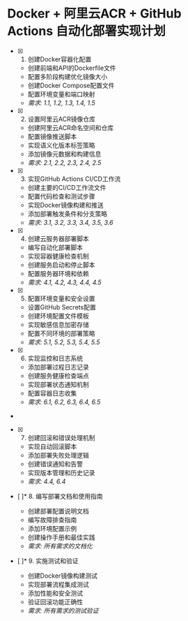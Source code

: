 # Docker + 阿里云ACR + GitHub Actions 自动化部署实现计划

- [x] 1. 创建Docker容器化配置






  - 创建前端和API的Dockerfile文件
  - 配置多阶段构建优化镜像大小
  - 创建Docker Compose配置文件
  - 配置环境变量和端口映射
  - _需求: 1.1, 1.2, 1.3, 1.4, 1.5_

- [x] 2. 设置阿里云ACR镜像仓库





  - 创建阿里云ACR命名空间和仓库
  - 配置镜像推送脚本
  - 实现语义化版本标签策略
  - 添加镜像元数据和构建信息
  - _需求: 2.1, 2.2, 2.3, 2.4, 2.5_

- [x] 3. 实现GitHub Actions CI/CD工作流





  - 创建主要的CI/CD工作流文件
  - 配置代码检查和测试步骤
  - 实现Docker镜像构建和推送
  - 添加部署触发条件和分支策略
  - _需求: 3.1, 3.2, 3.3, 3.4, 3.5, 3.6_

- [x] 4. 创建云服务器部署脚本



  - 编写自动化部署脚本
  - 实现容器健康检查机制
  - 创建服务启动和停止脚本
  - 配置服务器环境和依赖
  - _需求: 4.1, 4.2, 4.3, 4.4, 4.5_

- [x] 5. 配置环境变量和安全设置




  - 设置GitHub Secrets配置
  - 创建环境配置文件模板
  - 实现敏感信息加密存储
  - 配置不同环境的部署策略
  - _需求: 5.1, 5.2, 5.3, 5.4, 5.5_

- [x] 6. 实现监控和日志系统




  - 添加部署过程日志记录
  - 创建服务健康检查端点
  - 实现部署状态通知机制
  - 配置容器日志收集
  - _需求: 6.1, 6.2, 6.3, 6.4, 6.5_
-

- [x] 7. 创建回滚和错误处理机制







  - 实现自动回滚脚本
  - 添加部署失败处理逻辑
  - 创建错误通知和告警
  - 实现版本管理和历史记录
  - _需求: 4.4, 6.4_

- [ ]* 8. 编写部署文档和使用指南
  - 创建部署配置说明文档
  - 编写故障排查指南
  - 添加环境配置示例
  - 创建操作手册和最佳实践
  - _需求: 所有需求的文档化_

- [ ]* 9. 实施测试和验证
  - 创建Docker镜像构建测试
  - 实现部署流程集成测试
  - 添加性能和安全测试
  - 验证回滚功能正确性
  - _需求: 所有需求的测试验证_